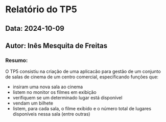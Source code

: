 # Relatório do TP5

## Data: 2024-10-09
## Autor: Inês Mesquita de Freitas

### Resumo:
O TP5 consistiu na criação de uma aplicacão para gestão de um conjunto de salas de cinema de um centro comercial, especificando funções que:
- insiram uma nova sala ao cinema
- listem no monitor os filmes em exibição
- verifiquem se um determinado lugar está disponível
- vendam um bilhete
- listem, para cada sala, o filme exibido e o número total de lugares disponíveis nessa sala
(entre outras)
